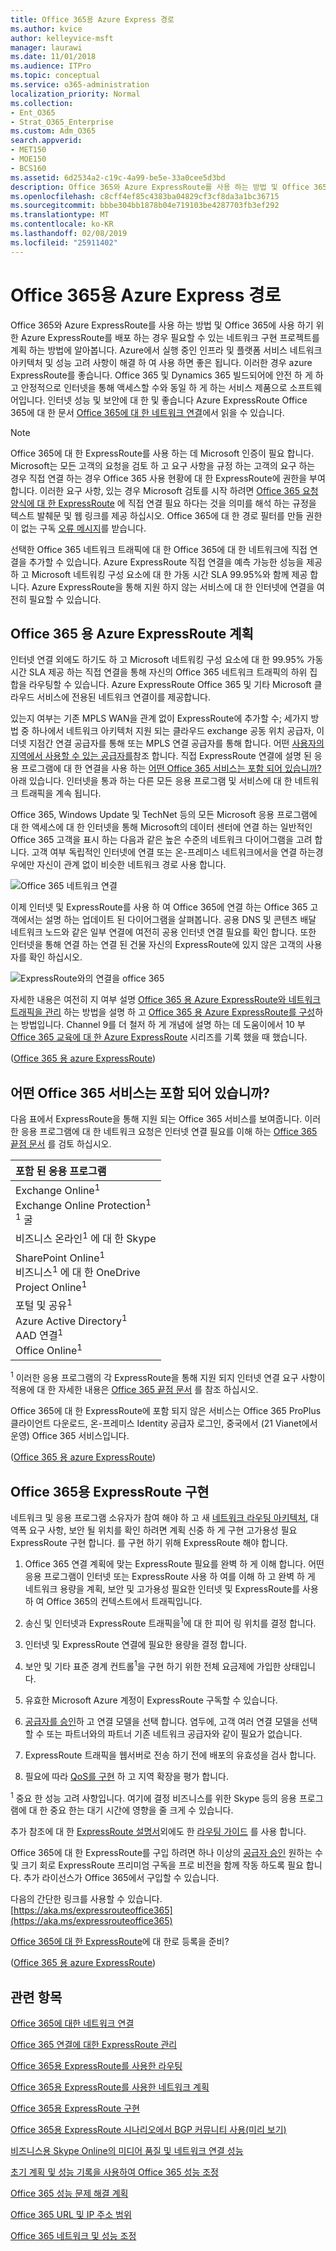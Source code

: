 ```yaml
---
title: Office 365용 Azure Express 경로
ms.author: kvice
author: kelleyvice-msft
manager: laurawi
ms.date: 11/01/2018
ms.audience: ITPro
ms.topic: conceptual
ms.service: o365-administration
localization_priority: Normal
ms.collection:
- Ent_O365
- Strat_O365_Enterprise
ms.custom: Adm_O365
search.appverid:
- MET150
- MOE150
- BCS160
ms.assetid: 6d2534a2-c19c-4a99-be5e-33a0cee5d3bd
description: Office 365와 Azure ExpressRoute를 사용 하는 방법 및 Office 365에 사용 하기 위한 Azure ExpressRoute를 배포 하는 경우 필요할 수 있는 네트워크 구현 프로젝트를 계획 하는 방법에 알아봅니다.
ms.openlocfilehash: c8cff4ef85c4383ba04829cf3cf8da3a1bc36715
ms.sourcegitcommit: bbbe304bb1878b04e719103be4287703fb3ef292
ms.translationtype: MT
ms.contentlocale: ko-KR
ms.lasthandoff: 02/08/2019
ms.locfileid: "25911402"
---
```

# <a name="azure-expressroute-for-office-365"></a>Office 365용 Azure Express 경로

Office 365와 Azure ExpressRoute를 사용 하는 방법 및 Office 365에 사용 하기 위한 Azure ExpressRoute를 배포 하는 경우 필요할 수 있는 네트워크 구현 프로젝트를 계획 하는 방법에 알아봅니다. Azure에서 실행 중인 인프라 및 플랫폼 서비스 네트워크 아키텍처 및 성능 고려 사항이 해결 하 여 사용 하면 좋은 됩니다. 이러한 경우 azure ExpressRoute를 좋습니다. Office 365 및 Dynamics 365 빌드되어에 안전 하 게 하 고 안정적으로 인터넷을 통해 액세스할 수와 동일 하 게 하는 서비스 제품으로 소프트웨어입니다. 인터넷 성능 및 보안에 대 한 및 좋습니다 Azure ExpressRoute Office 365에 대 한 문서 [Office 365에 대 한 네트워크 연결](network-connectivity.md)에서 읽을 수 있습니다.

> [!NOTE]
> Office 365에 대 한 ExpressRoute를 사용 하는 데 Microsoft 인증이 필요 합니다. Microsoft는 모든 고객의 요청을 검토 하 고 요구 사항을 규정 하는 고객의 요구 하는 경우 직접 연결 하는 경우 Office 365 사용 현황에 대 한 ExpressRoute에 권한을 부여 합니다. 이러한 요구 사항, 있는 경우 Microsoft 검토를 시작 하려면 [Office 365 요청 양식에 대 한 ExpressRoute](https://aka.ms/O365ERReview) 에 직접 연결 필요 하다는 것을 의미를 해석 하는 규정을 텍스트 발췌문 및 웹 링크를 제공 하십시오. Office 365에 대 한 경로 필터를 만들 권한이 없는 구독 [오류 메시지](https://support.microsoft.com/kb/3181709)를 받습니다. 

선택한 Office 365 네트워크 트래픽에 대 한 Office 365에 대 한 네트워크에 직접 연결을 추가할 수 있습니다. Azure ExpressRoute 직접 연결을 예측 가능한 성능을 제공 하 고 Microsoft 네트워킹 구성 요소에 대 한 가동 시간 SLA 99.95%와 함께 제공 합니다. Azure ExpressRoute을 통해 지원 하지 않는 서비스에 대 한 인터넷에 연결을 여전히 필요할 수 있습니다.

## <a name="planning-azure-expressroute-for-office-365"></a>Office 365 용 Azure ExpressRoute 계획

인터넷 연결 외에도 하기도 하 고 Microsoft 네트워킹 구성 요소에 대 한 99.95% 가동 시간 SLA 제공 하는 직접 연결을 통해 자신의 Office 365 네트워크 트래픽의 하위 집합을 라우팅할 수 있습니다. Azure ExpressRoute Office 365 및 기타 Microsoft 클라우드 서비스에 전용된 네트워크 연결이를 제공합니다.

있는지 여부는 기존 MPLS WAN을 관계 없이 ExpressRoute에 추가할 수; 세가지 방법 중 하나에서 네트워크 아키텍처 지원 되는 클라우드 exchange 공동 위치 공급자, 이더넷 지점간 연결 공급자를 통해 또는 MPLS 연결 공급자를 통해 합니다. 어떤 [사용자의 지역에서 사용할 수 있는 공급자를](https://azure.microsoft.com/documentation/articles/expressroute-locations/)참조 합니다. 직접 ExpressRoute 연결에 설명 된 응용 프로그램에 대 한 연결을 사용 하는 [어떤 Office 365 서비스는 포함 되어 있습니까?](azure-expressroute.md#BKMK_WhatDoIGet) 아래 있습니다. 인터넷을 통과 하는 다른 모든 응용 프로그램 및 서비스에 대 한 네트워크 트래픽을 계속 됩니다.

Office 365, Windows Update 및 TechNet 등의 모든 Microsoft 응용 프로그램에 대 한 액세스에 대 한 인터넷을 통해 Microsoft의 데이터 센터에 연결 하는 일반적인 Office 365 고객을 표시 하는 다음과 같은 높은 수준의 네트워크 다이어그램을 고려 합니다. 고객 여부 독립적인 인터넷에 연결 또는 온-프레미스 네트워크에서을 연결 하는경우에만 자신이 관계 없이 비슷한 네트워크 경로 사용 합니다.

![Office 365 네트워크 연결](media/9d8bc622-4a38-4a3b-a0f3-68657712d460.png)

이제 인터넷 및 ExpressRoute를 사용 하 여 Office 365에 연결 하는 Office 365 고객에서는 설명 하는 업데이트 된 다이어그램을 살펴봅니다. 공용 DNS 및 콘텐츠 배달 네트워크 노드와 같은 일부 연결에 여전히 공용 인터넷 연결 필요를 확인 합니다. 또한 인터넷을 통해 연결 하는 연결 된 건물 자신의 ExpressRoute에 있지 않은 고객의 사용자를 확인 하십시오.

![ExpressRoute와의 연결을 office 365](media/251788c4-0937-4584-9b2c-df08e11611fc.png)

자세한 내용은 여전히 지 여부 설명 [Office 365 용 Azure ExpressRoute와 네트워크 트래픽을 관리](https://support.office.com/article/e1da26c6-2d39-4379-af6f-4da213218408) 하는 방법을 설명 하 고 [Office 365 용 Azure ExpressRoute를 구성](https://azure.microsoft.com/documentation/articles/expressroute-faqs/)하는 방법입니다. Channel 9를 더 철저 하 게 개념에 설명 하는 데 도움이에서 10 부 [Office 365 교육에 대 한 Azure ExpressRoute](https://channel9.msdn.com/series/aer) 시리즈를 기록 했을 때 했습니다.

([Office 365 용 azure ExpressRoute](azure-expressroute.md#BKMK_HOME))

## <a name="what-office-365-services-are-included"></a>어떤 Office 365 서비스는 포함 되어 있습니까?
<a name="BKMK_WhatDoIGet"> </a>

다음 표에서 ExpressRoute을 통해 지원 되는 Office 365 서비스를 보여줍니다. 이러한 응용 프로그램에 대 한 네트워크 요청은 인터넷 연결 필요를 이해 하는 [Office 365 끝점 문서](https://aka.ms/o365endpoints) 를 검토 하십시오.

|**포함 된 응용 프로그램**|
|:-----|
|Exchange Online<sup>1</sup> <br/> Exchange Online Protection<sup>1</sup> <br/> <sup>1</sup> 굴 <br/> |
|비즈니스 온라인<sup>1</sup> 에 대 한 Skype <br/> |
|SharePoint Online<sup>1</sup> <br/> 비즈니스<sup>1</sup> 에 대 한 OneDrive <br/> Project Online<sup>1</sup> <br/> |
|포털 및 공유<sup>1</sup> <br/> Azure Active Directory<sup>1</sup> <br/> AAD 연결<sup>1</sup> <br/> Office Online<sup>1</sup> <br/> |

<sup>1</sup> 이러한 응용 프로그램의 각 ExpressRoute을 통해 지원 되지 인터넷 연결 요구 사항이 적용에 대 한 자세한 내용은 [Office 365 끝점 문서](https://aka.ms/o365endpoints) 를 참조 하십시오.

Office 365에 대 한 ExpressRoute에 포함 되지 않은 서비스는 Office 365 ProPlus 클라이언트 다운로드, 온-프레미스 Identity 공급자 로그인, 중국에서 (21 Vianet에서 운영) Office 365 서비스입니다.

([Office 365 용 azure ExpressRoute](azure-expressroute.md#BKMK_HOME))

## <a name="implementing-expressroute-for-office-365"></a>Office 365용 ExpressRoute 구현

네트워크 및 응용 프로그램 소유자가 참여 해야 하 고 새 [네트워크 라우팅 아키텍처](https://support.office.com/article/e1da26c6-2d39-4379-af6f-4da213218408), 대역폭 요구 사항, 보안 될 위치를 확인 하려면 계획 신중 하 게 구현 고가용성 필요 ExpressRoute 구현 합니다. 를 구현 하기 위해 ExpressRoute 해야 합니다.

1. Office 365 연결 계획에 맞는 ExpressRoute 필요를 완벽 하 게 이해 합니다. 어떤 응용 프로그램이 인터넷 또는 ExpressRoute 사용 하 여를 이해 하 고 완벽 하 게 네트워크 용량을 계획, 보안 및 고가용성 필요한 인터넷 및 ExpressRoute를 사용 하 여 Office 365의 컨텍스트에서 트래픽입니다.

2. 송신 및 인터넷과 ExpressRoute 트래픽을<sup>1</sup>에 대 한 피어 링 위치를 결정 합니다.

3. 인터넷 및 ExpressRoute 연결에 필요한 용량을 결정 합니다.

4. 보안 및 기타 표준 경계 컨트롤<sup>1</sup>을 구현 하기 위한 전체 요금제에 가입한 상태입니다.

5. 유효한 Microsoft Azure 계정이 ExpressRoute 구독할 수 있습니다.

6. [공급자를 승인](https://azure.microsoft.com/documentation/articles/expressroute-locations/)하 고 연결 모델을 선택 합니다. 염두에, 고객 여러 연결 모델을 선택할 수 또는 파트너와의 파트너 기존 네트워크 공급자와 같이 필요가 없습니다.

7. ExpressRoute 트래픽을 웹서버로 전송 하기 전에 배포의 유효성을 검사 합니다.

8. 필요에 따라 [QoS를 구현](https://support.office.com/article/ExpressRoute-and-QoS-in-Skype-for-Business-Online-20c654da-30ee-4e4f-a764-8b7d8844431d) 하 고 지역 확장을 평가 합니다.

<sup>1</sup> 중요 한 성능 고려 사항입니다. 여기에 결정 비즈니스를 위한 Skype 등의 응용 프로그램에 대 한 중요 한는 대기 시간에 영향을 줄 크게 수 있습니다.

추가 참조에 대 한 [ExpressRoute 설명서](https://azure.microsoft.com/documentation/articles/expressroute-introduction/)외에도 한 [라우팅 가이드](https://support.office.com/article/Routing-with-ExpressRoute-for-Office-365-e1da26c6-2d39-4379-af6f-4da213218408) 를 사용 합니다.

Office 365에 대 한 ExpressRoute를 구입 하려면 하나 이상의 [공급자 승인](https://azure.microsoft.com/documentation/articles/expressroute-locations/) 원하는 수 및 크기 회로 ExpressRoute 프리미엄 구독을 프로 비전을 함께 작동 하도록 필요 합니다. 추가 라이선스가 Office 365에서 구입할 수 있습니다.

다음의 간단한 링크를 사용할 수 있습니다. [https://aka.ms/expressrouteoffice365](https://aka.ms/expressrouteoffice365)

[Office 365에 대 한 ExpressRoute](https://aka.ms/ert)에 대 한로 등록을 준비?

([Office 365 용 azure ExpressRoute](azure-expressroute.md#BKMK_HOME))

## <a name="related-topics"></a>관련 항목

[Office 365에 대한 네트워크 연결](network-connectivity.md)

[Office 365 연결에 대한 ExpressRoute 관리](managing-expressroute-for-connectivity.md)

[Office 365용 ExpressRoute를 사용한 라우팅](routing-with-expressroute.md)

[Office 365용 ExpressRoute를 사용한 네트워크 계획](network-planning-with-expressroute.md)

[Office 365용 ExpressRoute 구현](implementing-expressroute.md)

[Office 365용 ExpressRoute 시나리오에서 BGP 커뮤니티 사용(미리 보기)](bgp-communities-in-expressroute.md)

[비즈니스용 Skype Online의 미디어 품질 및 네트워크 연결 성능](https://support.office.com/article/5fe3e01b-34cf-44e0-b897-b0b2a83f0917)

[초기 계획 및 성능 기록을 사용하여 Office 365 성능 조정](performance-tuning-using-baselines-and-history.md)

[Office 365 성능 문제 해결 계획](performance-troubleshooting-plan.md)

[Office 365 URL 및 IP 주소 범위](https://docs.microsoft.com/office365/enterprise/urls-and-ip-address-ranges)

[Office 365 네트워크 및 성능 조정](network-planning-and-performance.md)
